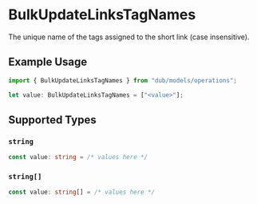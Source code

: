 # BulkUpdateLinksTagNames

The unique name of the tags assigned to the short link (case insensitive).

## Example Usage

```typescript
import { BulkUpdateLinksTagNames } from "dub/models/operations";

let value: BulkUpdateLinksTagNames = ["<value>"];
```

## Supported Types

### `string`

```typescript
const value: string = /* values here */
```

### `string[]`

```typescript
const value: string[] = /* values here */
```

